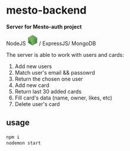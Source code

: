 # mesto-backend
**Server for Mesto-auth project**

NodeJS <a href="#"><img alt="NodeJS" title="NodeJS" height="28px" src="https://raw.githubusercontent.com/github/explore/80688e429a7d4ef2fca1e82350fe8e3517d3494d/topics/nodejs/nodejs.png" /></a> / ExpressJS/ MongoDB

The server is able to work with users and cards:
1. Add new users
2. Match user's email && passowrd
3. Return the chosen one user
4. Add new card
5. Return last 30 added cards
6. Fill card's data (name, owner, likes, etc)
7. Delete user's card

## usage

```
npm i
nodemon start
```

